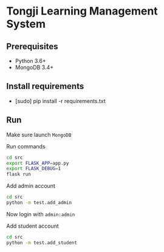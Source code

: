 # Tongji Learning Management System

## Prerequisites
- Python 3.6+
- MongoDB 3.4+

## Install requirements
- [sudo] pip install -r requirements.txt

## Run
Make sure launch `MongoDB`

Run commands

```bash
cd src
export FLASK_APP=app.py
export FLASK_DEBUG=1
flask run
```

Add admin account

```bash
cd src
python -m test.add_admin
```

Now login with `admin:admin`

Add student account

```bash
cd src
python -m test.add_student
```
